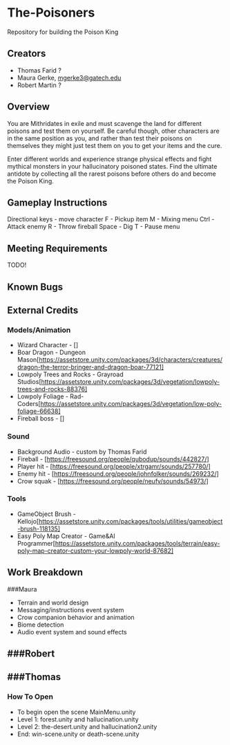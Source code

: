 # The-Poisoners
Repository for building the Poison King

## Creators
- Thomas Farid ?
- Maura Gerke, mgerke3@gatech.edu
- Robert Martin ?

## Overview
You are Mithridates in exile and must scavenge the land for different poisons and test them on yourself. Be careful though, other characters are in the same position as you, and rather than test their poisons on themselves they might just test them on you to get your items and the cure. 

Enter different worlds and experience strange physical effects and fight mythical monsters in your hallucinatory poisoned states. Find the ultimate antidote by collecting all the rarest poisons before others do and become the Poison King.

## Gameplay Instructions
Directional keys - move character
F - Pickup item
M - Mixing menu
Ctrl - Attack enemy
R - Throw fireball
Space - Dig
T - Pause menu

## Meeting Requirements
TODO!


## Known Bugs


## External Credits
### Models/Animation
- Wizard Character - []
- Boar Dragon - Dungeon Mason[https://assetstore.unity.com/packages/3d/characters/creatures/dragon-the-terror-bringer-and-dragon-boar-77121]
- Lowpoly Trees and Rocks - Grayroad Studios[https://assetstore.unity.com/packages/3d/vegetation/lowpoly-trees-and-rocks-88376]
- Lowpoly Foliage - Rad-Coders[https://assetstore.unity.com/packages/3d/vegetation/low-poly-foliage-66638]
- Fireball boss - []

### Sound
- Background Audio - custom by Thomas Farid
- Fireball - [https://freesound.org/people/qubodup/sounds/442827/]
- Player hit - [https://freesound.org/people/xtrgamr/sounds/257780/]
- Enemy hit - [https://freesound.org/people/johnfolker/sounds/269232/]
- Crow squak - [https://freesound.org/people/neufv/sounds/54973/]


### Tools
- GameObject Brush - Kellojo[https://assetstore.unity.com/packages/tools/utilities/gameobject-brush-118135]
- Easy Poly Map Creator - Game&AI Programmer[https://assetstore.unity.com/packages/tools/terrain/easy-poly-map-creator-custom-your-lowpoly-world-87682]

## Work Breakdown
###Maura
- Terrain and world design
- Messaging/instructions event system
- Crow companion behavior and animation
- Biome detection
- Audio event system and sound effects

###Robert
-

###Thomas
-

### How To Open
- To begin open the scene MainMenu.unity
- Level 1: forest.unity and hallucination.unity
- Level 2: the-desert.unity and hallucination2.unity
- End: win-scene.unity or death-scene.unity
